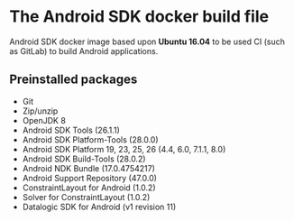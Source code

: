 # The Android SDK docker build file

Android SDK docker image based upon **Ubuntu 16.04** to be used CI (such as GitLab) to build Android applications.

## Preinstalled packages

- Git
- Zip/unzip
- OpenJDK 8
- Android SDK Tools (26.1.1)
- Android SDK Platform-Tools (28.0.0)
- Android SDK Platform 19, 23, 25, 26 (4.4, 6.0, 7.1.1, 8.0)
- Android SDK Build-Tools (28.0.2)
- Android NDK Bundle (17.0.4754217)
- Android Support Repository (47.0.0)
- ConstraintLayout for Android (1.0.2)
- Solver for ConstraintLayout (1.0.2)
- Datalogic SDK for Android (v1 revision 11)